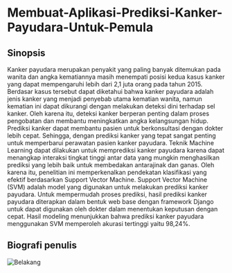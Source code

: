 # Membuat-Aplikasi-Prediksi-Kanker-Payudara-Untuk-Pemula
## Sinopsis
Kanker payudara merupakan penyakit yang paling banyak ditemukan pada wanita dan angka kematiannya masih menempati posisi kedua kasus kanker yang dapat mempengaruhi lebih dari 2,1 juta orang pada tahun 2015. Berdasar kasus tersebut dapat diketahui bahwa kanker payudara adalah jenis kanker yang menjadi penyebab utama kematian wanita, namun kematian ini dapat dikurangi dengan melakukan deteksi dini terhadap sel kanker. Oleh karena itu, deteksi kanker berperan penting dalam proses pengobatan dan membantu meningkatkan angka kelangsungan hidup. Prediksi kanker dapat membantu pasien untuk berkonsultasi dengan dokter lebih cepat. Sehingga, dengan prediksi kanker yang tepat sangat penting untuk memperbarui perawatan pasien kanker payudara. Teknik Machine Learning dapat dilakukan untuk memprediksi kanker payudara karena dapat menangkap interaksi tingkat tinggi antar data yang mungkin menghasilkan prediksi yang lebih baik untuk membedakan antarajinak dan ganas. Oleh karena itu, penelitian ini memperkenalkan pendekatan klasifikasi yang efektif berdasarkan Support Vector Machine. Support Vector Machine (SVM) adalah model yang digunakan untuk melakukan prediksi kanker payudara. Untuk mempermudah proses prediksi, hasil prediksi kanker payudara diterapkan dalam bentuk web base dengan framework Django untuk dapat digunakan oleh dokter dalam menentukan keputusan dengan cepat. Hasil modeling menunjukkan bahwa prediksi kanker payudara menggunakan SVM memperoleh akurasi tertinggi yaitu 98,24%.

## Biografi penulis 
![Belakang](https://user-images.githubusercontent.com/80813418/219270049-bda55d55-ab0d-4bfa-a68f-3188684968ab.jpg)

